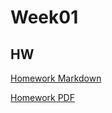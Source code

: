 # Week01

## HW

<a href="HW.md" target="_blank">Homework Markdown</a>

<a href="HW.pdf" target="_blank">Homework PDF</a>
